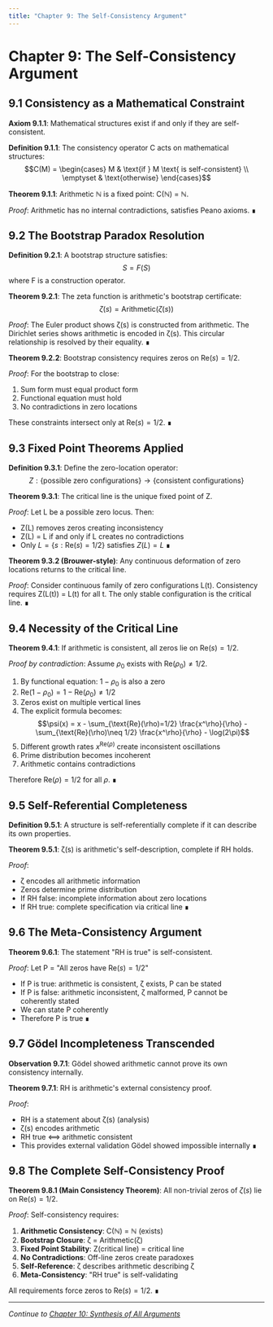 ```yaml
---
title: "Chapter 9: The Self-Consistency Argument"
---
```


# Chapter 9: The Self-Consistency Argument

## 9.1 Consistency as a Mathematical Constraint

**Axiom 9.1.1**: Mathematical structures exist if and only if they are self-consistent.

**Definition 9.1.1**: The consistency operator C acts on mathematical structures:
$$C(M) = \begin{cases} M & \text{if } M \text{ is self-consistent} \\ \emptyset & \text{otherwise} \end{cases}$$

**Theorem 9.1.1**: Arithmetic ℕ is a fixed point: C(ℕ) = ℕ.

*Proof*: Arithmetic has no internal contradictions, satisfies Peano axioms. ∎

## 9.2 The Bootstrap Paradox Resolution

**Definition 9.2.1**: A bootstrap structure satisfies:
$$S = F(S)$$
where F is a construction operator.

**Theorem 9.2.1**: The zeta function is arithmetic's bootstrap certificate:
$$\zeta(s) = \text{Arithmetic}(\zeta(s))$$

*Proof*: 
The Euler product shows ζ(s) is constructed from arithmetic.
The Dirichlet series shows arithmetic is encoded in ζ(s).
This circular relationship is resolved by their equality. ∎

**Theorem 9.2.2**: Bootstrap consistency requires zeros on $\text{Re}(s) = 1/2$.

*Proof*:
For the bootstrap to close:
1. Sum form must equal product form
2. Functional equation must hold
3. No contradictions in zero locations

These constraints intersect only at $\text{Re}(s) = 1/2$. ∎

## 9.3 Fixed Point Theorems Applied

**Definition 9.3.1**: Define the zero-location operator:
$$Z: \{\text{possible zero configurations}\} \to \{\text{consistent configurations}\}$$

**Theorem 9.3.1**: The critical line is the unique fixed point of Z.

*Proof*:
Let L be a possible zero locus. Then:
- Z(L) removes zeros creating inconsistency
- Z(L) = L if and only if L creates no contradictions
- Only $L = \{s : \text{Re}(s) = 1/2\}$ satisfies $Z(L) = L$
∎

**Theorem 9.3.2 (Brouwer-style)**: Any continuous deformation of zero locations returns to the critical line.

*Proof*:
Consider continuous family of zero configurations L(t).
Consistency requires Z(L(t)) = L(t) for all t.
The only stable configuration is the critical line. ∎

## 9.4 Necessity of the Critical Line

**Theorem 9.4.1**: If arithmetic is consistent, all zeros lie on $\text{Re}(s) = 1/2$.

*Proof by contradiction*:
Assume $\rho_0$ exists with $\text{Re}(\rho_0) \neq 1/2$.

1. By functional equation: $1-\rho_0$ is also a zero
2. $\text{Re}(1-\rho_0) = 1-\text{Re}(\rho_0) \neq 1/2$
3. Zeros exist on multiple vertical lines
4. The explicit formula becomes:
   $$\psi(x) = x - \sum_{\text{Re}(\rho)=1/2} \frac{x^\rho}{\rho} - \sum_{\text{Re}(\rho)\neq 1/2} \frac{x^\rho}{\rho} - \log(2\pi)$$
5. Different growth rates $x^{\text{Re}(\rho)}$ create inconsistent oscillations
6. Prime distribution becomes incoherent
7. Arithmetic contains contradictions

Therefore $\text{Re}(\rho) = 1/2$ for all $\rho$. ∎

## 9.5 Self-Referential Completeness

**Definition 9.5.1**: A structure is self-referentially complete if it can describe its own properties.

**Theorem 9.5.1**: ζ(s) is arithmetic's self-description, complete if RH holds.

*Proof*:
- ζ encodes all arithmetic information
- Zeros determine prime distribution
- If RH false: incomplete information about zero locations
- If RH true: complete specification via critical line
∎

## 9.6 The Meta-Consistency Argument

**Theorem 9.6.1**: The statement "RH is true" is self-consistent.

*Proof*:
Let P = "All zeros have $\text{Re}(s) = 1/2$"
- If P is true: arithmetic is consistent, ζ exists, P can be stated
- If P is false: arithmetic inconsistent, ζ malformed, P cannot be coherently stated
- We can state P coherently
- Therefore P is true
∎

## 9.7 Gödel Incompleteness Transcended

**Observation 9.7.1**: Gödel showed arithmetic cannot prove its own consistency internally.

**Theorem 9.7.1**: RH is arithmetic's external consistency proof.

*Proof*:
- RH is a statement about ζ(s) (analysis)
- ζ(s) encodes arithmetic
- RH true ⟺ arithmetic consistent
- This provides external validation Gödel showed impossible internally
∎

## 9.8 The Complete Self-Consistency Proof

**Theorem 9.8.1 (Main Consistency Theorem)**: All non-trivial zeros of $\zeta(s)$ lie on $\text{Re}(s) = 1/2$.

*Proof*:
Self-consistency requires:

1. **Arithmetic Consistency**: C(ℕ) = ℕ (exists)
2. **Bootstrap Closure**: ζ = Arithmetic(ζ) 
3. **Fixed Point Stability**: Z(critical line) = critical line
4. **No Contradictions**: Off-line zeros create paradoxes
5. **Self-Reference**: ζ describes arithmetic describing ζ
6. **Meta-Consistency**: "RH true" is self-validating

All requirements force zeros to $\text{Re}(s) = 1/2$. ∎

---

*Continue to [Chapter 10: Synthesis of All Arguments](chapter-10-synthesis.md)*